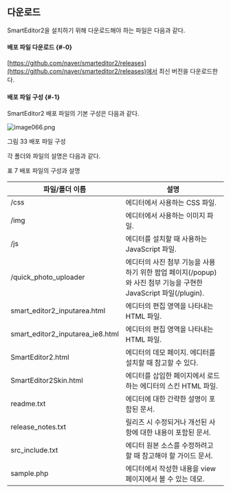 ## 다운로드

SmartEditor2을 설치하기 위해 다운로드해야 하는 파일은 다음과 같다.

#### 배포 파일 다운로드 {#-0}

[https://github.com/naver/smarteditor2/releases](https://github.com/naver/smarteditor2/releases)에서 최신 버전을 다운로드한다.

#### 배포 파일 구성 {#-1}

SmartEditor2 배포 파일의 기본 구성은 다음과 같다.

![image066.png](/assets/image066.png)

그림 33 배포 파일 구성

각 폴더와 파일의 설명은 다음과 같다.

표 7 배포 파일의 구성과 설명

| 파일/폴더 이름 | 설명 |
| --- | --- |
| /css | 에디터에서 사용하는 CSS 파일. |
| /img | 에디터에서 사용하는 이미지 파일. |
| /js | 에디터를 설치할 때 사용하는 JavaScript 파일. |
| /quick_photo_uploader | 에디터의 사진 첨부 기능을 사용하기 위한 팝업 페이지(/popup)와 사진 첨부 기능을 구현한 JavaScript 파일(/plugin). |
| smart_editor2_inputarea.html | 에디터의 편집 영역을 나타내는 HTML 파일. |
| smart_editor2_inputarea_ie8.html | 에디터의 편집 영역을 나타내는 HTML 파일. |
| SmartEditor2.html | 에디터의 데모 페이지. 에디터를 설치할 때 참고할 수 있다. |
| SmartEditor2Skin.html | 에디터를 삽입한 페이지에서 로드하는 에디터의 스킨 HTML 파일. |
| readme.txt | 에디터에 대한 간략한 설명이 포함된 문서. |
| release_notes.txt | 릴리즈 시 수정되거나 개선된 사항에 대한 내용이 포함된 문서. |
| src_include.txt | 에디터 원본 소스를 수정하려고 할 때 참고해야 할 가이드 문서. |
| sample.php | 에디터에서 작성한 내용을 view 페이지에서 볼 수 있는 데모. |
